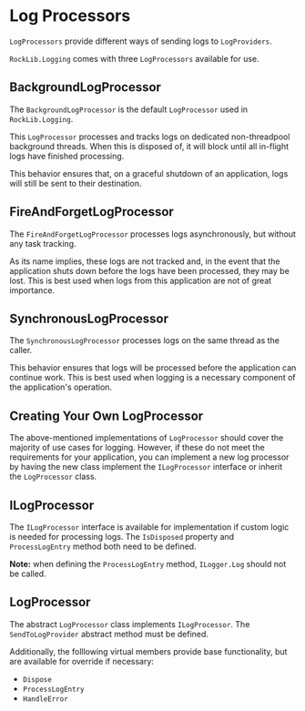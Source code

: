 # Log Processors

`LogProcessors` provide different ways of sending logs to `LogProviders`.

`RockLib.Logging` comes with three `LogProcessors` available for use.

## BackgroundLogProcessor

The `BackgroundLogProcessor` is the default `LogProcessor` used in `RockLib.Logging`.

This `LogProcessor` processes and tracks logs on dedicated non-threadpool background threads. When this is disposed of, it will block until all in-flight logs have finished processing.

This behavior ensures that, on a graceful shutdown of an application, logs will still be sent to their destination.

## FireAndForgetLogProcessor

The `FireAndForgetLogProcessor` processes logs asynchronously, but without any task tracking.

As its name implies, these logs are not tracked and, in the event that the application shuts down before the logs have been processed, they may be lost. This is best used when logs from this application are not of great importance.

## SynchronousLogProcessor

The `SynchronousLogProcessor` processes logs on the same thread as the caller.

This behavior ensures that logs will be processed before the application can continue work. This is best used when logging is a necessary component of the application's operation.

## Creating Your Own LogProcessor

The above-mentioned implementations of `LogProcessor` should cover the majority of use cases for logging. However, if these do not meet the requirements for your application, you can implement a new log processor by having the new class implement the `ILogProcessor` interface or inherit the `LogProcessor` class.

## ILogProcessor

The `ILogProcessor` interface is available for implementation if custom logic is needed for processing logs. The `IsDisposed` property and `ProcessLogEntry` method both need to be defined.

**Note:** when defining the `ProcessLogEntry` method, `ILogger.Log` should not be called.

## LogProcessor

The abstract `LogProcessor` class implements `ILogProcessor`. The `SendToLogProvider` abstract method must be defined.

Additionally, the folllowing virtual members provide base functionality, but are available for override if necessary:

* `Dispose`
* `ProcessLogEntry`
* `HandleError`
